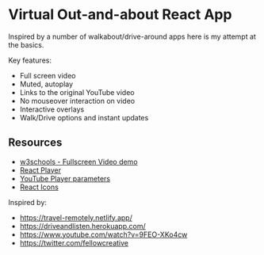 # Virtual Out-and-about React App

Inspired by a number of walkabout/drive-around apps here is my attempt at the basics.

Key features:

- Full screen video
- Muted, autoplay
- Links to the original YouTube video
- No mouseover interaction on video
- Interactive overlays
- Walk/Drive options and instant updates

## Resources

- [w3schools - Fullscreen Video demo](https://www.w3schools.com/howto/howto_css_fullscreen_video.asp)
- [React Player](https://www.npmjs.com/package/react-player)
- [YouTube Player parameters](https://developers.google.com/youtube/player_parameters?playerVersion=HTML5#autoplay)
- [React Icons](https://react-icons.github.io/react-icons/)

Inspired by:

- https://travel-remotely.netlify.app/
- https://driveandlisten.herokuapp.com/
- https://www.youtube.com/watch?v=9FEO-XKo4cw
- https://twitter.com/fellowcreative
